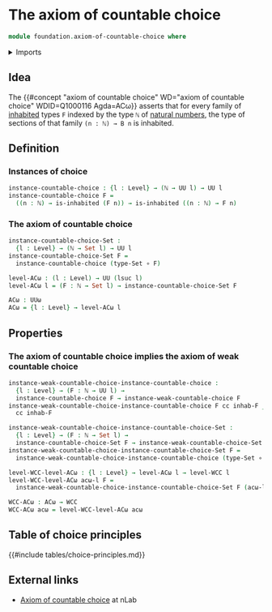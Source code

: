 # The axiom of countable choice

```agda
module foundation.axiom-of-countable-choice where
```

<details><summary>Imports</summary>

```agda
open import elementary-number-theory.natural-numbers

open import foundation.axiom-of-weak-countable-choice
open import foundation.function-types
open import foundation.inhabited-types
open import foundation.sets
open import foundation.universe-levels
```

</details>

## Idea

The
{{#concept "axiom of countable choice" WD="axiom of countable choice" WDID=Q1000116 Agda=ACω}}
asserts that for every family of [inhabited](foundation.inhabited-types.md)
types `F` indexed by the type `ℕ` of [natural numbers](elementary-number-theory.natural-numbers.md), the
type of sections of that family `(n : ℕ) → B n` is inhabited.

## Definition

### Instances of choice

```agda
instance-countable-choice : {l : Level} → (ℕ → UU l) → UU l
instance-countable-choice F =
  ((n : ℕ) → is-inhabited (F n)) → is-inhabited ((n : ℕ) → F n)
```

### The axiom of countable choice

```agda
instance-countable-choice-Set :
  {l : Level} → (ℕ → Set l) → UU l
instance-countable-choice-Set F =
  instance-countable-choice (type-Set ∘ F)

level-ACω : (l : Level) → UU (lsuc l)
level-ACω l = (F : ℕ → Set l) → instance-countable-choice-Set F

ACω : UUω
ACω = {l : Level} → level-ACω l
```

## Properties

### The axiom of countable choice implies the axiom of weak countable choice

```agda
instance-weak-countable-choice-instance-countable-choice :
  {l : Level} → (F : ℕ → UU l) →
  instance-countable-choice F → instance-weak-countable-choice F
instance-weak-countable-choice-instance-countable-choice F cc inhab-F _ =
  cc inhab-F

instance-weak-countable-choice-instance-countable-choice-Set :
  {l : Level} → (F : ℕ → Set l) →
  instance-countable-choice-Set F → instance-weak-countable-choice-Set F
instance-weak-countable-choice-instance-countable-choice-Set F =
  instance-weak-countable-choice-instance-countable-choice (type-Set ∘ F)

level-WCC-level-ACω : {l : Level} → level-ACω l → level-WCC l
level-WCC-level-ACω acω-l F =
  instance-weak-countable-choice-instance-countable-choice-Set F (acω-l F)

WCC-ACω : ACω → WCC
WCC-ACω acω = level-WCC-level-ACω acω
```

## Table of choice principles

{{#include tables/choice-principles.md}}

## External links

- [Axiom of countable choice](https://ncatlab.org/nlab/show/countable+choice) at
  nLab
